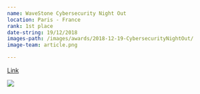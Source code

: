 ```yaml
---
name: WaveStone Cybersecurity Night Out
location: Paris - France
rank: 1st place
date-string: 19/12/2018
images-path: /images/awards/2018-12-19-CybersecurityNightOut/
image-team: article.png

---
```


[Link](https://www.telecom-sudparis.eu/actualite/hackademint-gagne-le-cybersecurity-night-out/)

![](/images/awards/2018_CybersecurityNightOut.png)

